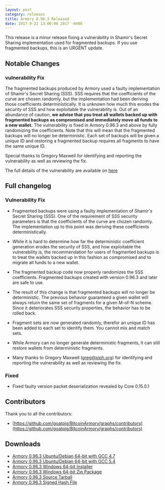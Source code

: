 ```yaml
---
layout: post
category: releases
title: Armory 0.96.3 Released
date: 2017-9-22 13:00:00 2017 -0400
---
```


This release is a minor release fixing a vulnerability in Shamir's Secret Sharing implementation used for fragmented backups. If you use fragmented backups, this is an URGENT update.

## Notable Changes

### vulnerability Fix

The fragmented backups produced by Armory used a faulty implementation of Shamir's Secret Sharing (SSS). SSS requires that the coefficients of the curve are chosen randomly, but the implementation had been deriving those coefficients deterministically. It is unknown how much this erodes the security of SSS and how exploitable the vulnerability is. Out of an abundance of caution, **we advise that you treat all wallets backed up with fragmented backups as compromised and immediately move all funds to a new wallet.** The vulnerability is fixed in Armory 0.96.3 and above by fully randomizing the coefficients. Note that this will mean that the fragmented backups will no longer be deterministic. Each set of backups will be given a unique ID and restoring a fragmented backup requires all fragments to have the same unique ID.

Special thanks to Gregory Maxwell for identifying and reporting the vulnerability as well as reviewing the fix.

The full details of the vulnerability are available on [here](/fragmented-backup-vuln)

## Full changelog

### Vulnerability Fix
- Fragmented backups were using a faulty implementation of Shamir's Secret Sharing (SSS).
 One of the requirement of SSS security parameters is that the coefficients of the curve are chozen randomly. The implementation
 up to this point was deriving these coefficients deterministically.

- While it is hard to determine how far the deterministic coefficient generation erodes the security of SSS, and how exploitable
 the vulnerability is, the recommendation for users of fragmented backups is to treat the wallets backed up in this fashion as
 compromised and to migrate all funds to a new wallet.

- The fragmented backup code now properly randomizes the SSS coefficients. Fragmented backups created with version 0.96.3 and later
 are safe to use.

- The result of this change is that fragmented backups will no longer be deterministic. The previous behavior guaranteed a given
 wallet will always return the same set of fragments for a given M-of-N scheme. Since it deteriorates SSS security properties,
 the behavior has to be rolled back.
- Fragment sets are now generated randomly, therefor an unique ID has been added to each set to identify them. You cannot mix
 and match sets.
- While Armory can no longer generate deterministic fragments, it can still restore wallets from deterministic fragments.

- Many thanks to Gregory Maxwell (greg@xiph.org) for identifying and reporting the vulnerability as well as reviewing the fix.

### Fixed
- Fixed faulty version packet deserialization revealed by Core 0.15.0.1

## Contributors

Thank you to all the contributors:

- [https://github.com/goatpig/BitcoinArmory/graphs/contributors](https://github.com/goatpig/BitcoinArmory/graphs/contributors)

## Downloads

- [Armory 0.96.3 Ubuntu/Debian 64-bit with GCC 4.7](https://github.com/goatpig/BitcoinArmory/releases/download/v0.96.3/armory_0.96.3-gcc4.7_amd64.deb)
- [Armory 0.96.3 Ubuntu/Debian 64-bit with GCC 5.4](https://github.com/goatpig/BitcoinArmory/releases/download/v0.96.3/armory_0.96.3-gcc5.4_amd64.deb)
- [Armory 0.96.3 Windows 64-bit Installer](https://github.com/goatpig/BitcoinArmory/releases/download/v0.96.3/armory_0.96.3_win64.exe)
- [Armory 0.96.3 Windows 64-bit Zip Package](https://github.com/goatpig/BitcoinArmory/releases/download/v0.96.3/armory_0.96.3_win64.zip)
- [Armory 0.96.3 Source Tarball](https://github.com/goatpig/BitcoinArmory/releases/download/v0.96.3/armory_0.96.3-src.tar.gz)
- [Armory 0.96.3 Signed Hash File](https://github.com/goatpig/BitcoinArmory/releases/download/v0.96.3/sha256sum.txt.asc)
